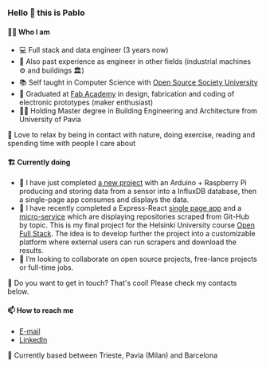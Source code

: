 ### Hello 👋 this is Pablo
  
#### 🙋‍♂️ Who I am

- 💻 Full stack and data engineer (3 years now)
- 👷 Also past experience as engineer in other fields (industrial machines ⚙️ and buildings 🏛️)  
- 📚 Self taught in Computer Science with [Open Source Society University](https://github.com/ossu/computer-science)     
- 🧰 Graduated at [Fab Academy](http://archive.fabacademy.org/fabacademy2017/opendot/students/103/index.html) in design, fabrication and coding of electronic prototypes (maker enthusiast)     
- 👨‍🎓 Holding Master degree in Building Engineering and Architecture from University of Pavia

💚 Love to relax by being in contact with nature, doing exercise, reading and spending time with people I care about

#### 🏗️ Currently doing
- 🌱 I have just completed [a new project](https://github.com/pcolt/iots-full-stack) with an Arduino + Raspberry Pi producing and storing data from a sensor into a InfluxDB database, then a single-page app consumes and displays the data.
- 🌲 I have recently completed a Express-React [single page app](https://github.com/pcolt/react-scraper) and a [micro-service](https://github.com/pcolt/playwright-scraper) which are displaying repositories scraped from Git-Hub by topic. This is my final project for the Helsinki University course [Open Full Stack](https://fullstackopen.com/en/). The idea is to develop further the project into a customizable platform where external users can run scrapers and download the results.
- 👯 I’m looking to collaborate on open source projects, free-lance projects or full-time jobs.
   
🤔 Do you want to get in touch? That's cool! Please check my contacts below.

#### 📫 How to reach me
- [E-mail](mailto:pcoltinfo@fastmail.com)  
- [LinkedIn](https://www.linkedin.com/in/pa-co-es/)

🏡 Currently based between Trieste, Pavia (Milan) and Barcelona

<!--
#### 🔋 How I recharge
#### 🏡 Where I am

- 🚅 currently based between Trieste, Pavia (near Milan) and Barcelona

**pcolt/pcolt** is a ✨ _special_ ✨ repository because its `README.md` (this file) appears on your GitHub profile.

Here are some ideas to get you started:

- 🔭 I’m currently working on ...
- 🌱 I’m currently learning ...
- 👯 I’m looking to collaborate on ...
- 🤔 I’m looking for help with ...
- 💬 Ask me about ...
- 📫 How to reach me: ...
- 😄 Pronouns: ...
- ⚡ Fun fact: ...
-->
